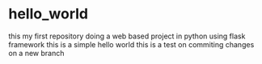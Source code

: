 # hello_world
 this my first repository doing a web based project in python using flask framework
this is a simple hello world this is a test on commiting changes on a new branch
